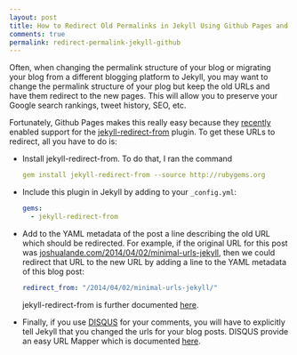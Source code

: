```yaml
---
layout: post
title: How to Redirect Old Permalinks in Jekyll Using Github Pages and the jekyll-redirect-from Plugin
comments: true
permalink: redirect-permalink-jekyll-github
---
```


Often, when changing the permalink structure of your blog or migrating
your blog from a different blogging platform to Jekyll, you may want to
change the permalink structure of your plog but keep the old
URLs and have them redirect to the new pages.
This will allow you to preserve your 
Google search rankings, tweet history, SEO, etc.

Fortunately, Github Pages makes this really
easy because they
[recently](https://github.com/blog/1797-repository-metadata-and-plugin-support-for-github-pages)
enabled support for the
[jekyll-redirect-from](https://github.com/jekyll/jekyll-redirect-from)
plugin.  To get these URLs to redirect, all you have to do is:

* Install jekyll-redirect-from. To do that, I ran the command

  ```yaml
  gem install jekyll-redirect-from --source http://rubygems.org
  ```
  
* Include this plugin in Jekyll by adding to your `_config.yml`:

  ```yaml
  gems:
    - jekyll-redirect-from
  ```

* Add to the YAML metadata of the post a line describing the old URL which should
  be redirected.
  For example, if the
  original URL for this post was
  [joshualande.com/2014/04/02/minimal-urls-jekyll](joshualande.com/2014/04/02/minimal-urls-jekyll),
  then we could redirect that URL to the new URL 
  by adding a line to the YAML metadata of this blog post:
  
  ```yaml
  redirect_from: "/2014/04/02/minimal-urls-jekyll/"
  ```
  
  jekyll-redirect-from is further documented [here](https://help.github.com/articles/redirects-on-github-pages).

* Finally, if you use [DISQUS](http://disqus.com/) for your comments,
you will have to explicitly tell Jekyll that you changed the urls
for your blog posts.  DISQUS provide an easy URL Mapper which is
documented
[here](http://help.disqus.com/customer/portal/articles/912757-url-mapper).

